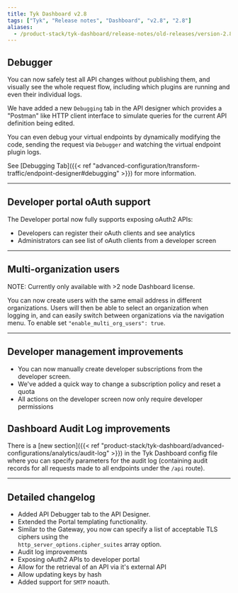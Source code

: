 ```yaml
---
title: Tyk Dashboard v2.8
tags: ["Tyk", "Release notes", "Dashboard", "v2.8", "2.8"]
aliases:
  - /product-stack/tyk-dashboard/release-notes/old-releases/version-2.8/
---
```


## Debugger

You can now safely test all API changes without publishing them, and visually see the whole request flow, including which plugins are running and even their individual logs.

We have added a new `Debugging` tab in the API designer which provides a "Postman" like HTTP client interface to simulate queries for the current API definition being edited.

You can even debug your virtual endpoints by dynamically modifying the code, sending the request via `Debugger` and watching the virtual endpoint plugin logs.

See [Debugging Tab]({{< ref "advanced-configuration/transform-traffic/endpoint-designer#debugging" >}}) for more information.

---

## Developer portal oAuth support

The Developer portal now fully supports exposing oAuth2 APIs:

- Developers can register their oAuth clients and see analytics
- Administrators can see list of oAuth clients from a developer screen

---

## Multi-organization users

NOTE: Currently only available with >2 node Dashboard license.

You can now create users with the same email address in different organizations. Users will then be able to select an organization
when logging in, and can easily switch between organizations via the navigation menu. To enable set
`"enable_multi_org_users": true`.

---

## Developer management improvements

- You can now manually create developer subscriptions from the developer screen.
- We've added a quick way to change a subscription policy and reset a quota
- All actions on the developer screen now only require developer permissions

## Dashboard Audit Log improvements

There is a [new section]({{< ref "product-stack/tyk-dashboard/advanced-configurations/analytics/audit-log" >}}) in the Tyk Dashboard config file where you can specify parameters for the audit log (containing audit records for all requests made to all endpoints under the `/api` route).

---

## Detailed changelog

- Added API Debugger tab to the API Designer.
- Extended the Portal templating functionality.
- Similar to the Gateway, you now can specify a list of acceptable TLS ciphers using the  
  `http_server_options.cipher_suites` array option.
- Audit log improvements
- Exposing oAuth2 APIs to developer portal
- Allow for the retrieval of an API via it's external API
- Allow updating keys by hash
- Added support for `SMTP` noauth.
